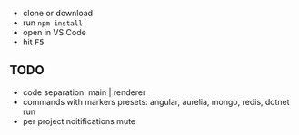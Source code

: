 * clone or download
* run `npm install`
* open in VS Code
* hit <kbd>F5</kbd>


## TODO
* code separation: main | renderer
* commands with markers presets: angular, aurelia, mongo, redis, dotnet run
* per project noitifications mute
